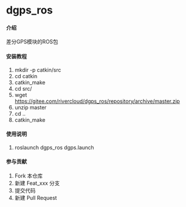 # dgps_ros

#### 介绍
差分GPS模块的ROS包


#### 安装教程

1.  mkdir -p catkin/src
2.  cd catkin
3.  catkin_make
4.  cd src/
5.  wget https://gitee.com/rivercloud/dgps_ros/repository/archive/master.zip
6.  unzip master
7.  cd ..
8.  catkin_make

#### 使用说明

1. roslaunch dgps_ros dgps.launch

#### 参与贡献

1.  Fork 本仓库
2.  新建 Feat_xxx 分支
3.  提交代码
4.  新建 Pull Request


